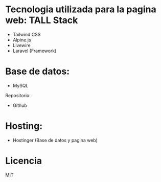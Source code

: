 # Tecnologia utilizada para la pagina web: TALL Stack
- Tailwind CSS
- Alpine.js
- Livewire
- Laravel (Framework)

# Base de datos:
- MySQL

Repositorio:
- Github

# Hosting:
- Hostinger (Base de datos y pagina web)

# Licencia
MIT